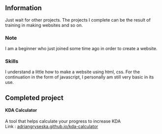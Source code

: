 ## Information
Just wait for other projects. The projects I complete can be the result of training in making websites and so on. 

### Note
I am a beginner who just joined some time ago in order to create a website. 

### Skills
I understand a little how to make a website using html, css. For the continuation in the form of javascript, I personally am still very basic in its use. 

## Completed project 
#### KDA Calculator<br>
A tool that helps calculate your progress to increase KDA <br>
Link : <a link href="https://adriangryseska.github.io/kda-calculator">adriangryseska.github.io/kda-calculator</a>
